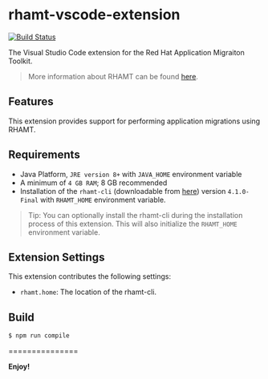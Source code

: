 # rhamt-vscode-extension

[![Build Status](https://travis-ci.org/windup/rhamt-vscode-extension.svg?branch=master)](https://travis-ci.org/windup/rhamt-vscode-extension)

The Visual Studio Code extension for the Red Hat Application Migraiton Toolkit.

> More information about RHAMT can be found [here](https://developers.redhat.com/products/rhamt/overview).

## Features

This extension provides support for performing application migrations using RHAMT.

## Requirements

* Java Platform, `JRE version 8+` with `JAVA_HOME` environment variable 
* A minimum of `4 GB RAM`; 8 GB recommended
* Installation of the `rhamt-cli` (downloadable from [here](https://developers.redhat.com/products/rhamt/download/)) version `4.1.0-Final` with `RHAMT_HOME` environment variable.

> Tip: You can optionally install the rhamt-cli during the installation process of this extension. 
This will also initialize the `RHAMT_HOME` environment variable.

## Extension Settings

This extension contributes the following settings:

* `rhamt.home`: The location of the rhamt-cli. 

## Build

```bash
$ npm run compile
```
===============

**Enjoy!**
